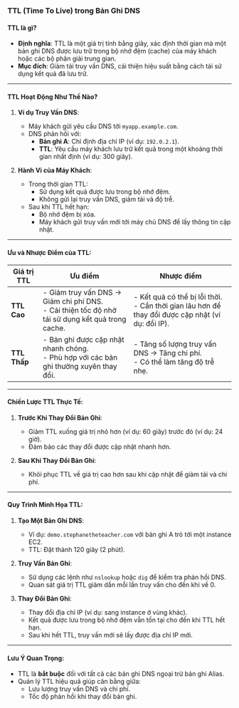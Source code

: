 ### TTL (Time To Live) trong Bản Ghi DNS

#### TTL là gì?
- **Định nghĩa**: TTL là một giá trị tính bằng giây, xác định thời gian mà một bản ghi DNS được lưu trữ trong bộ nhớ đệm (cache) của máy khách hoặc các bộ phân giải trung gian.
- **Mục đích**: Giảm tải truy vấn DNS, cải thiện hiệu suất bằng cách tái sử dụng kết quả đã lưu trữ.

---

#### TTL Hoạt Động Như Thế Nào?
1. **Ví dụ Truy Vấn DNS**:
   - Máy khách gửi yêu cầu DNS tới `myapp.example.com`.
   - DNS phản hồi với:
     - **Bản ghi A**: Chỉ định địa chỉ IP (ví dụ: `192.0.2.1`).
     - **TTL**: Yêu cầu máy khách lưu trữ kết quả trong một khoảng thời gian nhất định (ví dụ: 300 giây).

2. **Hành Vi của Máy Khách**:
   - Trong thời gian TTL:
     - Sử dụng kết quả được lưu trong bộ nhớ đệm.
     - Không gửi lại truy vấn DNS, giảm tải và độ trễ.
   - Sau khi TTL hết hạn:
     - Bộ nhớ đệm bị xóa.
     - Máy khách gửi truy vấn mới tới máy chủ DNS để lấy thông tin cập nhật.

---

#### Ưu và Nhược Điểm của TTL:

| Giá trị TTL      | Ưu điểm                                        | Nhược điểm                                             |
|-------------------|------------------------------------------------|-------------------------------------------------------|
| **TTL Cao**       | - Giảm truy vấn DNS → Giảm chi phí DNS. <br> - Cải thiện tốc độ nhờ tái sử dụng kết quả trong cache. | - Kết quả có thể bị lỗi thời. <br> - Cần thời gian lâu hơn để thay đổi được cập nhật (ví dụ: đổi IP). |
| **TTL Thấp**      | - Bản ghi được cập nhật nhanh chóng. <br> - Phù hợp với các bản ghi thường xuyên thay đổi. | - Tăng số lượng truy vấn DNS → Tăng chi phí. <br> - Có thể làm tăng độ trễ nhẹ. |

---

#### Chiến Lược TTL Thực Tế:
1. **Trước Khi Thay Đổi Bản Ghi**:
   - Giảm TTL xuống giá trị nhỏ hơn (ví dụ: 60 giây) trước đó (ví dụ: 24 giờ).
   - Đảm bảo các thay đổi được cập nhật nhanh hơn.

2. **Sau Khi Thay Đổi Bản Ghi**:
   - Khôi phục TTL về giá trị cao hơn sau khi cập nhật để giảm tải và chi phí.

---

#### Quy Trình Minh Họa TTL:
1. **Tạo Một Bản Ghi DNS**:
   - Ví dụ: `demo.stephanetheteacher.com` với bản ghi A trỏ tới một instance EC2.
   - TTL: Đặt thành 120 giây (2 phút).

2. **Truy Vấn Bản Ghi**:
   - Sử dụng các lệnh như `nslookup` hoặc `dig` để kiểm tra phản hồi DNS.
   - Quan sát giá trị TTL giảm dần mỗi lần truy vấn cho đến khi về 0.

3. **Thay Đổi Bản Ghi**:
   - Thay đổi địa chỉ IP (ví dụ: sang instance ở vùng khác).
   - Kết quả được lưu trong bộ nhớ đệm vẫn tồn tại cho đến khi TTL hết hạn.
   - Sau khi hết TTL, truy vấn mới sẽ lấy được địa chỉ IP mới.

---

#### Lưu Ý Quan Trọng:
- TTL là **bắt buộc** đối với tất cả các bản ghi DNS ngoại trừ bản ghi Alias.
- Quản lý TTL hiệu quả giúp cân bằng giữa:
  - Lưu lượng truy vấn DNS và chi phí.
  - Tốc độ phản hồi khi thay đổi bản ghi.